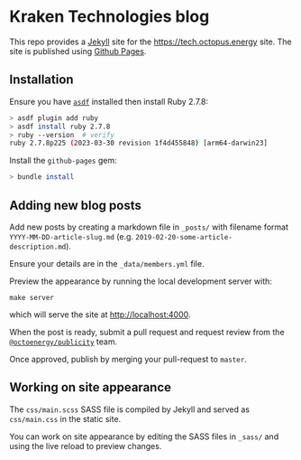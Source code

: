 # Kraken Technologies blog

This repo provides a [Jekyll][jekyll] site for the <https://tech.octopus.energy>
site. The site is published using [Github Pages][github_pages].

[jekyll]: https://jekyllrb.com/
[github_pages]:
  https://docs.github.com/en/free-pro-team@latest/github/working-with-github-pages/setting-up-a-github-pages-site-with-jekyll

## Installation

Ensure you have [`asdf`](https://asdf-vm.com/) installed then install Ruby
2.7.8:

```sh
> asdf plugin add ruby
> asdf install ruby 2.7.8
> ruby --version  # verify
ruby 2.7.8p225 (2023-03-30 revision 1f4d455848) [arm64-darwin23]
```

Install the `github-pages` gem:

```sh
> bundle install
```

## Adding new blog posts

Add new posts by creating a markdown file in `_posts/` with filename format
`YYYY-MM-DD-article-slug.md` (e.g. `2019-02-20-some-article-description.md`).

Ensure your details are in the `_data/members.yml` file.

Preview the appearance by running the local development server with:

    make server

which will serve the site at <http://localhost:4000>.

When the post is ready, submit a pull request and request review from the
[`@octoenergy/publicity`][publicity_team] team.

[publicity_team]: https://github.com/orgs/octoenergy/teams/publicity/

Once approved, publish by merging your pull-request to `master`.

## Working on site appearance

The `css/main.scss` SASS file is compiled by Jekyll and served as `css/main.css`
in the static site.

You can work on site appearance by editing the SASS files in `_sass/` and using
the live reload to preview changes.
